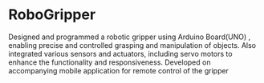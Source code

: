 # RoboGripper

Designed and programmed a robotic gripper using Arduino Board(UNO) , enabling precise and controlled grasping and manipulation of objects. Also integrated various sensors and actuators, including servo 
motors to enhance the functionality and responsiveness. Developed on accompanying mobile 
application for remote control of the gripper
